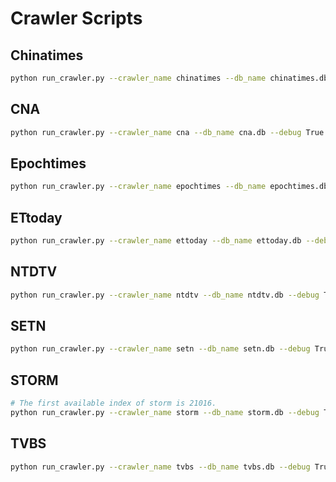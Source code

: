 # Crawler Scripts

## Chinatimes

```sh
python run_crawler.py --crawler_name chinatimes --db_name chinatimes.db --debug True --past_datetime=2010-01-01T00:00:00Z
```

## CNA

```sh
python run_crawler.py --crawler_name cna --db_name cna.db --debug True --past_datetime=2014-01-01T00:00:00Z
```

## Epochtimes

```sh
python run_crawler.py --crawler_name epochtimes --db_name epochtimes.db --debug True --past_datetime=2001-01-01T00:00:00Z
```

## ETtoday

```sh
python run_crawler.py --crawler_name ettoday --db_name ettoday.db --debug True --first_idx=1
```

## NTDTV

```sh
python run_crawler.py --crawler_name ntdtv --db_name ntdtv.db --debug True --past_datetime=2002-01-01T00:00:00Z
```

## SETN

```sh
python run_crawler.py --crawler_name setn --db_name setn.db --debug True --first_idx 1
```

## STORM

```sh
# The first available index of storm is 21016.
python run_crawler.py --crawler_name storm --db_name storm.db --debug True --first_idx 21016
```

## TVBS

```sh
python run_crawler.py --crawler_name tvbs --db_name tvbs.db --debug True --first_idx 1
```
